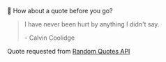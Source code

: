 📣 How about a quote before you go?

> I have never been hurt by anything I didn't say.
>
> <p>- Calvin Coolidge</p>

Quote requested from [Random Quotes API](https://github.com/lukePeavey/quotable)
